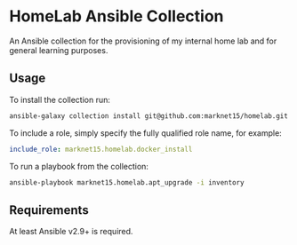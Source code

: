 # HomeLab Ansible Collection

An Ansible collection for the provisioning of my internal home lab and for general learning purposes.

## Usage

To install the collection run:

```sh
ansible-galaxy collection install git@github.com:marknet15/homelab.git
```

To include a role, simply specify the fully qualified role name, for example:

```yml
include_role: marknet15.homelab.docker_install
```

To run a playbook from the collection:

```sh
ansible-playbook marknet15.homelab.apt_upgrade -i inventory
```

## Requirements

At least Ansible v2.9+ is required.
